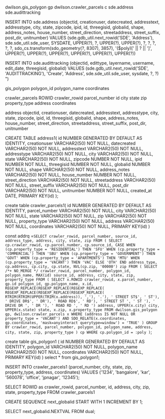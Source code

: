 dwilson.gis_polygon gp
dwilson.crawler_parcels c
sde.address
sde.audittracking


INSERT INTO sde.address
            (objectid, creationuser, datecreated, addresstext, addresstype, city, state, zipcode,
              ipid, id, threegisid, globalid, shape, address_notes,
              house_number, street_direction, streetaddress, street_suffix, post_dir, unitnumber)
          VALUES
            (sde.gdb_util.next_rowid('SDE', 'Address'), sde.sde_util.sde_user, SYSDATE, UPPER(?), ?, UPPER(?), UPPER(?), ?,
              ?, ?, ?, ?, sdo_cs.transform(sdo_geometry(?, 8307), 3857), '($poly)[' || ? || ']',
              UPPER(?), UPPER(?), UPPER(?), UPPER(?), UPPER(?), UPPER(?))


INSERT INTO sde.audittracking
          (objectid, edittype, layername, username, edit_date, threegisid, globalid)
          VALUES
          (sde.gdb_util.next_rowid('SDE', 'AUDITTRACKING'), 'Create', 'Address', sde.sde_util.sde_user, sysdate, ?, ?)
        ")


gis_polygon
    polygon_id
    polygon_name
    coordinates

crawler_parcels
    ROWID crawler_rowid
    parcel_number
    id
    city
    state
    zip
    property_type
    address
    coordinates

address
    objectid, 
    creationuser, 
    datecreated, 
    addresstext, 
    addresstype, 
    city, 
    state, 
    zipcode,
    ipid, 
    id, 
    threegisid, 
    globalid, 
    shape, 
    address_notes,
    house_number, 
    street_direction, 
    streetaddress, 
    street_suffix, 
    post_dir, 
    unitnumber


CREATE TABLE address1(
    id NUMBER GENERATED BY DEFAULT AS IDENTITY,
    creationuser VARCHAR2(50) NOT NULL,
    datecreated VARCHAR2(50) NOT NULL,
    addresstext VARCHAR2(50) NOT NULL,
    addresstype VARCHAR2(50) NOT NULL,
    city VARCHAR2(50) NOT NULL,
    state VARCHAR2(50) NOT NULL,
    zipcode NUMBER NOT NULL,
    ipid NUMBER NOT NULL,
    threegisid NUMBER NOT NULL,
    globalid NUMBER NOT NULL,
    shape VARCHAR2(50) NOT NULL,
    address_notes VARCHAR2(50) NOT NULL,
    house_number NUMBER NOT NULL,
    street_direction VARCHAR2(50) NOT NULL,
    streetaddress VARCHAR2(50) NOT NULL,
    street_suffix VARCHAR2(50) NOT NULL,
    post_dir VARCHAR2(50) NOT NULL,
    unitnumber NUMBER NOT NULL,
    created_at DATE,
    PRIMARY KEY(id)
);


create table crawler_parcels1(
    id NUMBER GENERATED BY DEFAULT AS IDENTITY,
    parcel_number VARCHAR2(50) NOT NULL,
    city VARCHAR2(50) NOT NULL,
    state VARCHAR2(50) NOT NULL,
    zip VARCHAR2(50) NOT NULL,
    property_type VARCHAR2(50) NOT NULL,
    address VARCHAR2(50) NOT NULL,
    coordinates VARCHAR2(50) NOT NULL,
    PRIMARY KEY(id)
)



 const addrq =`
      SELECT crawler_rowid,
        parcel_number,
        source_id,
        address_type,
        address,
        city,
        state,
        zip
      FROM (
        SELECT cp.crawler_rowid,
          cp.parcel_number,
          cp.source_id,
          CASE
            WHEN (cp.property_type = 'RESIDENTIAL') THEN 'SFU'
            WHEN (cp.property_type = 'COMMERCIAL') THEN 'SBU'
            WHEN (cp.property_type = 'GOVERNMENT') THEN 'GOVT'
            WHEN (cp.property_type = 'APARTMENTS') THEN 'MTU'
            WHEN (cp.property_type = 'VACANT') THEN 'VAC'
            ELSE 'OTH'
          END address_type,
          cp.address,
          cp.city,
          cp.state,
          NVL(cp.zip, '00000') zip
        FROM (
          SELECT /*+ NO_MERGE */
            crawler_rowid,
            parcel_number,
            polygon_id,
            polygon_name,
            MAX(id) source_id,
            address,
            city,
            state,
            zip,
            property_type
          FROM (
            SELECT x.ROWID crawler_rowid,
              x.parcel_number,
              gp.id polygon_id,
              gp.polygon_name,
              x.id,
              REGEXP_REPLACE(REGEXP_REPLACE(REGEXP_REPLACE(
                REGEXP_REPLACE(REGEXP_REPLACE(REGEXP_REPLACE(
                RTRIM(RTRIM(UPPER(TRIM(x.address)), ','), '.'),
                ' STREET ST$', ' ST'), ' DRIVE DR$', ' DR'), ' ROAD RD$', ' RD'),
                ' STREET ST ', ' ST '), ' DRIVE DR ', ' DR '), ' ROAD RD ', ' RD ')
              address,
              UPPER(x.city) city,
              UPPER(x.state) state,
              x.zip,
              x.property_type
            FROM dwilson.gis_polygon gp,
              dwilson.crawler_parcels x
            WHERE (address IS NOT NULL OR property_type = 'VACANT')
              AND SDO_RELATE(x.coordinates, gp.coordinates, 'mask=anyinteract querytype=window') = 'TRUE'
          )
          GROUP BY crawler_rowid, parcel_number, polygon_id, polygon_name, address, city, state, zip, property_type
        ) cp
        WHERE cp.polygon_id = :poly
      )
    `;

create table gis_polygon1 (
    id NUMBER GENERATED BY DEFAULT AS IDENTITY,
    polygon_id VARCHAR2(50) NOT NULL,
    polygon_name VARCHAR2(50) NOT NULL,
    coordinates VARCHAR2(50) NOT NULL,
    PRIMARY KEY(id)
)
select * from gis_polygon1;


INSERT INTO crawler_parcels1
        (parcel_number, city, state, zip, property_type, address, coordinates)
      VALUES
        ('1234', 'bangalore', 'kar', '560078', 'office', 'jpnagar', '12345');

SELECT ROWID as crawler_rowid, parcel_number, id, address, city, zip, state, property_type  FROM crawler_parcels1

CREATE SEQUENCE next_globalid
    START WITH 1
    INCREMENT BY 1;
    
SELECT next_globalid.NEXTVAL FROM dual;